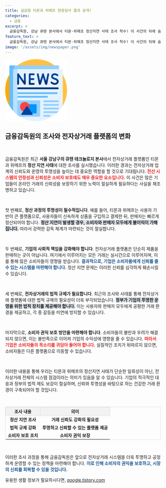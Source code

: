```yaml
---
title: 금감원 티몬과 위메프 현장검사 결과 공개!
categories:
  - 금융
excerpt: >
  금융감독원, 강남 큐텐 본사에서 티몬·위메프 정산지연 사태 조사 착수! 이 사건의 뒤에 숨겨진 진실은 무엇일까? 클릭해서 확인해보세요!
feature_text: >
  금융감독원, 강남 큐텐 본사에서 티몬·위메프 정산지연 사태 조사 착수! 이 사건의 뒤에 숨겨진 진실은 무엇일까? 클릭해서 확인해보세요!
image: '/assets/img/newspaper.png'
---
```


<p><img src="/assets/img/newspaper.png" alt="kimp 속보" /></p>

<h2 data-ke-size="size26">금융감독원의 조사와 전자상거래 플랫폼의 변화</h2>

<p data-ke-size="size16">&nbsp;</p>

<p>금융감독원은 최근 <strong>서울 강남구의 큐텐 테크놀로지 본사</strong>에서 전자상거래 플랫폼인 티몬과 위메프의 <strong>정산 지연 사태</strong>에 대한 조사를 실시했습니다. 이러한 경과는 전자상거래 업계의 신뢰도와 운영의 투명성을 높이는 데 중요한 역할을 할 것으로 기대됩니다. <b><span style="color: #ee2323;">전산 시스템의 안정성과 신뢰성은 소비자 보호에도 매우 중요한 요소입니다.</span></b> 이 사건은 많은 기업들이 온라인 거래의 신뢰성을 보장하기 위한 노력이 절실하게 필요하다는 사실을 재조명하고 있습니다. </p>

<p data-ke-size="size16">&nbsp;</p>

<p>첫 번째로, <strong>정산 과정의 투명성이 필수적입니다</strong>. 예를 들어, 티몬과 위메프는 사용자 기반이 큰 플랫폼으로, 사용자들이 신속하게 상품을 구입하고 결제한 뒤, 판매자는 빠르게 정산되어야 합니다. <b><span style="background-color: #21538527;">정산 지연이 발생할 경우, 소비자와 판매자 모두에게 불이익이 가해집니다.</span></b> 따라서 강력한 감독 체계가 마련되는 것이 절실합니다.</p>

<p data-ke-size="size16">&nbsp;</p>

<p>두 번째로, <strong>기업의 사회적 책임을 강화해야 합니다</strong>. 전자상거래 플랫폼은 단순히 제품을 판매하는 곳이 아닙니다. 여기에서 이루어지는 모든 거래는 실시간으로 이루어지며, 이를 통해 많은 소비자들이 영향을 받습니다. <b><span style="color: #1a5490;">결과적으로, 기업은 소비자들에게 신뢰를 줄 수 있는 시스템을 마련해야 합니다.</span></b> 정산 지연 문제는 이러한 신뢰를 심각하게 훼손시킬 수 있습니다. </p>

<p data-ke-size="size16">&nbsp;</p>

<p>세 번째로, <strong>전자상거래의 법적 규제가 필요합니다</strong>. 최근의 조사와 사태를 통해 전자상거래 플랫폼에 대한 법적 규제의 필요성이 더욱 부각되었습니다. <b><span style="background-color: #21538527;">정부가 기업의 투명한 운영을 위한 법적 장치를 제공해야 합니다.</span></b> 이는 사용자와 판매자 모두에게 공평한 거래 환경을 제공하고, 각 종 갈등을 미연에 방지할 수 있습니다. </p>

<p data-ke-size="size16">&nbsp;</p>

<p>마지막으로, <strong>소비자 권익 보호 방안을 마련해야 합니다</strong>. 소비자들의 불만과 우려가 해결되지 않으면, 이는 불만족으로 이어져 기업의 수익성에 영향을 줄 수 있습니다. <b><span style="color: #ee2323;">따라서 기업은 소비자들의 목소리를 귀담아 들어야 합니다.</span></b> 실질적인 조치가 뒤따르지 않으면, 소비자들은 다른 플랫폼으로 이동할 수 있습니다. </p>

<p data-ke-size="size16">&nbsp;</p>

<p>이러한 내용을 통해 우리는 티몬과 위메프의 정산지연 사태가 단순한 일회성이 아닌, 전자상거래 전체의 시스템 점검이라는 의미가 있음을 알 수 있습니다.  기업의 적극적인 대응과 정부의 법적 제도 보강이 절실하며, 신뢰와 투명성을 바탕으로 하는 건강한 거래 환경이 구축되어야 할 것입니다. </p>

<p data-ke-size="size16">&nbsp;</p>

<table style="border: 1px solid #ddd; width: 100%; border-collapse: collapse;">
    <thead>
        <tr style="background-color: #f2f2f2;">
            <th style="text-align: center; border: 1px solid #ddd;">조사 내용</th>
            <th style="text-align: center; border: 1px solid #ddd;">의미</th>
        </tr>
    </thead>
    <tbody>
        <tr>
            <td style="text-align: center; height: 17px;"><b>정산 지연 조사</b></td>
            <td style="text-align: center; height: 17px;"><b>거래 신뢰도 강화의 필요성</b></td>
        </tr>
        <tr>
            <td style="text-align: center; height: 17px;"><b>법적 규제 강화</b></td>
            <td style="text-align: center; height: 17px;"><b>투명하고 신뢰할 수 있는 플랫폼 제공</b></td>
        </tr>
        <tr>
            <td style="text-align: center; height: 17px;"><b>소비자 보호 조치</b></td>
            <td style="text-align: center; height: 17px;"><b>소비자 권익 보장</b></td>
        </tr>
    </tbody>
</table>

<p data-ke-size="size16">&nbsp;</p>

<p>이러한 조사 과정을 통해 금융감독원은 앞으로 전자상거래 시스템을 더욱 투명하고 공정하게 운영할 수 있는 정책을 마련해야 합니다. <b><span style="color: #1a5490;">이로 인해 소비자의 권익을 보호하고, 시장의 신뢰를 회복할 수 있을 것입니다.</span></b></p>
유용한 생활 정보가 필요하시다면, <a href="https://qoogle.tistory.com" rel="dofollow">qoogle.tistory.com</a>



